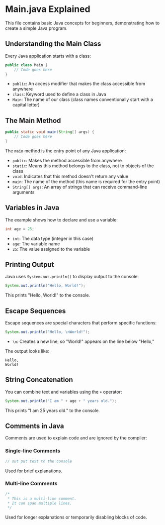 # Main.java Explained

This file contains basic Java concepts for beginners, demonstrating how to create a simple Java program.

## Understanding the Main Class

Every Java application starts with a class:

```java
public class Main {
    // Code goes here
}
```

- `public`: An access modifier that makes the class accessible from anywhere
- `class`: Keyword used to define a class in Java
- `Main`: The name of our class (class names conventionally start with a capital letter)

## The Main Method

```java
public static void main(String[] args) {
    // Code goes here
}
```

The `main` method is the entry point of any Java application:

- `public`: Makes the method accessible from anywhere
- `static`: Means this method belongs to the class, not to objects of the class
- `void`: Indicates that this method doesn't return any value
- `main`: The name of the method (this name is required for the entry point)
- `String[] args`: An array of strings that can receive command-line arguments

## Variables in Java

The example shows how to declare and use a variable:

```java
int age = 25;
```

- `int`: The data type (integer in this case)
- `age`: The variable name
- `25`: The value assigned to the variable

## Printing Output

Java uses `System.out.println()` to display output to the console:

```java
System.out.println("Hello, World!");
```

This prints "Hello, World!" to the console.

## Escape Sequences

Escape sequences are special characters that perform specific functions:

```java
System.out.println("Hello, \nWorld!");
```

- `\n`: Creates a new line, so "World!" appears on the line below "Hello,"

The output looks like:
```
Hello, 
World!
```

## String Concatenation

You can combine text and variables using the `+` operator:

```java
System.out.println("I am " + age + " years old.");
```

This prints "I am 25 years old." to the console.

## Comments in Java

Comments are used to explain code and are ignored by the compiler:

### Single-line Comments

```java
// out put text to the console
```

Used for brief explanations.

### Multi-line Comments

```java
/*
 * This is a multi-line comment.
 * It can span multiple lines.
 */
```

Used for longer explanations or temporarily disabling blocks of code.